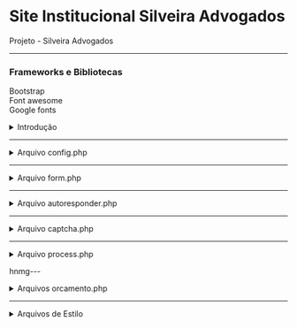 # Site Institucional Silveira Advogados

Projeto - Silveira Advogados

 ***

### Frameworks e Bibliotecas

Bootstrap<br>
Font awesome<br>
Google fonts<br>


<details>
<summary>Introdução</summary>
<br>
<br><br>
<pre>
1-Configuração do recebimento de email
2-Alteração do Template
3-AutoResponder
4-Assunto da Mensagem
5-Configuração de Redirecionamento
6-Configuração de Mensagem de Sucesso
7-Configuração das Mensagens de Erro
8-Autenticação SMTP
9-Configuração das Informações do Formulário
10-Display e Botão de Enviar
11-Arquivo de Validação
12-Css e Js Para Personalizações
 
</pre>
</details>

---

<details>
<summary>Arquivo config.php</summary>
<br>
<br><br>
<pre>
Acesse a pasta forms/easy_budget/inc/config.php
Neste arquivo encontrar-se toda a parte de configuração do projeto. 

***
1- $yourEmail = 'informe seu email'
2- $contactTemplate = 'Escolha o template do formulário de acordo com o arquivo css'
3- $autoResponder = 'Se for usar o autoresponder, deixe true, caso contrário, coloque false'
4- $defaultSubject = 'Coloque o assunto do formulário, ex: Solicitação de Proposta'
5-$enableRedirection = 'Caso queira redirecionar seu usuário para uma determinada páginas após o preenchimento das informações, coloque true, caso contrário, deixe false'
6-$redirectToURL = 'Se colocar (true) como resposta anterior, digite aqui a url para onde o usuário será redirecionado'
7-$successMessage = 'Essa é a mensagem que irá aparecer caso você não redirecione o usuário para nenhuma página'

***
Configurando mensagens de erro

Para configurar e personalizar mensagem de erro, altere as informações dessas variáveis

	$emptyField
	$invalidEmail 
	$invalidCaptcha
	$maxAllowedCharacter 
	$maxAllowedFileSize 
	$invalidPhoneNumber 

Autenticação SMTP

Para configurar o smtp, na variável ($smtpEnable = true) deixe true, caso não ultilize o smtp coloque false. 

	$smtpServer = 'mail.exemple.com'   
	$smtpPort = 'Número da porta'                    
	$smtpUsername = 'Nome de usuário'; 
	$smtpPassword = 'Sua senha';  
	$smtpEncryption = 'ssl';

Configuração da Informações do Formulário

Classe que instânciamos: 

$easyForm = new EasyContact;

A configuração dos labels do formulário, inicia na linha 74.
Você pode adicionar quantos campos desejar.

</pre>
</details>

---

<details>
<summary>Arquivo form.php</summary>
<br>
<br><br>
<pre>

No arquivo form.php, você configura o Layout do formulário

</pre>
</details>

---

<details>
<summary>Arquivo autoresponder.php</summary>
<br>
<br><br>
<pre>

Caso você habilite o autoresponder, faça todas as configurações de resposta por aqui.

1- $emailResponder = 'Coloque o email que vai enviar as respostas automáticas'
2- Caso esteja ultilizando SMTP, configure suas informações a partir da linha 9
3- $respondSubject = 'Assunto da mensagem para o usuário que receber o email de resposta'
4- $respondMessage = 'A mensagem que você quer enviar para o usuário após ele enviar as informações no formulário'

</pre>
</details>

---

<details>
<summary>Arquivo captcha.php</summary>
<br>
<br><br>
<pre>

Caso você habilite o captcha do formulário, todas as configurações devem ser realizadas nesse arquivo.

</pre>
</details>

---

<details>
<summary>Arquivo process.php</summary>
<br>
<br><br>
<pre>

Esse é o arquivo de configuração e verificação dos comandos do formulário.

</pre>
</details>

hnmg---

<details>
<summary>Arquivos orcamento.php</summary>
<br>
<br><br>
<pre>
Neste arquivo você pode configurar os Metas (SEO) do formulário e incluir os arquivos de estilização e scripts como (Pixel do facebook, google tag manager e outros)

</pre>
</details> 

---

<details>
<summary>Arquivos de Estilo</summary>
<br>
<br><br>
<pre>

Os arquivos de estilo estão na pasta style, cada arquivo css representa um template diferente para o formulário, e você pode modificar e personalizar como quiser, neste momento ele está configurado com o template premium, porém você pode alterar para qualquer outro que preferir e também criar os seus proprios templates personalizados.
</pre>
</details> 